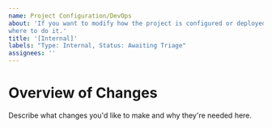 ```yaml
---
name: Project Configuration/DevOps
about: 'If you want to modify how the project is configured or deployed, this is
where to do it.'
title: '[Internal]'
labels: "Type: Internal, Status: Awaiting Triage" 
assignees: ''
---
```


# Overview of Changes

Describe what changes you'd like to make and why they're needed here.
